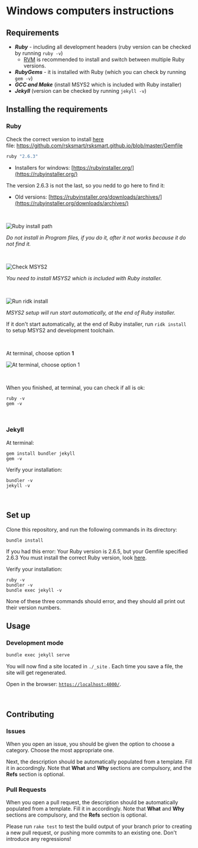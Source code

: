 # Windows computers instructions

## Requirements

- ***Ruby*** - including all development headers (ruby version can be checked by running `ruby -v`)
  - [RVM](https://rvm.io/) is recommended to install and switch between multiple Ruby versions.
- ***RubyGems*** - it is installed with Ruby (which you can check by running `gem -v`)
- ***GCC and Make*** (install MSYS2 which is included with Ruby installer)
- ***Jekyll*** (version can be checked by running `jekyll -v`)


## Installing the requirements

### Ruby
Check the correct version to install [here](https://github.com/solangegueiros/rsksmart.github.io/blob/master/Gemfile)<br/>
file: https://github.com/rsksmart/rsksmart.github.io/blob/master/Gemfile

```ruby version
ruby "2.6.3"
```

- Installers for windows: [https://rubyinstaller.org/](https://rubyinstaller.org/)

The version 2.6.3 is not the last, so you nedd to go here to find it:
- Old versions: [https://rubyinstaller.org/downloads/archives/](https://rubyinstaller.org/downloads/archives/)


 &nbsp;

![Ruby install path](https://github.com/solangegueiros/rsksmart.github.io/blob/feature/WindowsSetupInstructions/assets/img/windowsInstall/windowsInstall-01.png)

*Do not install in Program files, if you do it, after it not works because it do not find it.*

&nbsp;

![Check MSYS2](https://github.com/solangegueiros/rsksmart.github.io/blob/feature/WindowsSetupInstructions/assets/img/windowsInstall/windowsInstall-02.png)

*You need to install MSYS2 which is included with Ruby installer.*

&nbsp;

![Run ridk install](https://github.com/solangegueiros/rsksmart.github.io/blob/feature/WindowsSetupInstructions/assets/img/windowsInstall/windowsInstall-03.png)

*MSYS2 setup will run start automatically, at the end of Ruby installer.*

If it don't start automatically, at the end of Ruby installer, run `ridk install` to setup MSYS2 and development toolchain. 

&nbsp;

At terminal, choose option **1**

![At terminal, choose option **1**](https://github.com/solangegueiros/rsksmart.github.io/blob/feature/WindowsSetupInstructions/assets/img/windowsInstall/windowsInstall-04.png)


&nbsp;

When you finished, at terminal, you can check if all is ok:
```shell
ruby -v
gem -v
```

&nbsp;

### Jekyll

At terminal:
```shell
gem install bundler jekyll
gem -v
```

Verify your installation:
```shell
bundler -v
jekyll -v
```

&nbsp;


## Set up

Clone this repository, and run the following commands in its directory:

```shell
bundle install
```

If you had this error:
Your Ruby version is 2.6.5, but your Gemfile specified 2.6.3
You must install the correct Ruby version, look [here](https://github.com/solangegueiros/test/blob/feature/WindowsSetupInstructions/windowsInstall.md#ruby).


Verify your installation:

```shell
ruby -v
bundler -v
bundle exec jekyll -v
```

None of these three commands should error,
and they should all print out their version numbers.

## Usage

### Development mode

```bash
bundle exec jekyll serve
```
You will now find a site located in `./_site` .
Each time you save a file, the site will get regenerated.

Open in the browser: [`https://localhost:4000/`](https://localhost:4000/).

&nbsp;

## Contributing

### Issues

When you open an issue, you should be given the option to choose a category.
Choose the most appropriate one.

Next, the description should be automatically populated from a template.
Fill it in accordingly. Note that **What** and **Why** sections are compulsory, and the **Refs** section is optional.

### Pull Requests

When you open a pull request, the description should be automatically populated
from a template. Fill it in accordingly. Note that **What** and **Why** sections are compulsory, and the **Refs** section is optional.

Please run `rake test` to test the build output of your branch prior to
creating a new pull request, or pushing more commits to an existing one.
Don't introduce any regressions!
